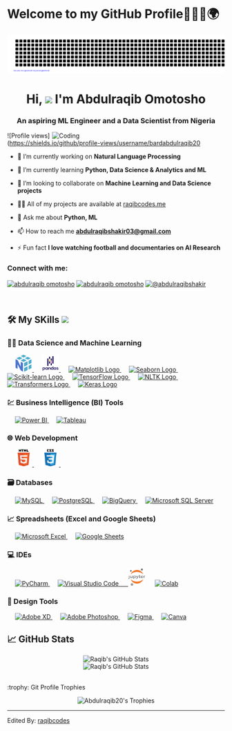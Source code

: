 # Welcome to my GitHub Profile<span style="animation: slideIn 1s ease infinite; display: inline-block;">👨‍💻🚀🌍</span>

![gitartwork](gitartwork.svg)

<h1 align="center">Hi, <img src="https://media.giphy.com/media/hvRJCLFzcasrR4ia7z/giphy.gif" width="35"> I'm Abdulraqib Omotosho </h1>
<h3 align="center">An aspiring ML Engineer and a Data Scientist from Nigeria</h3>
<img align="right" alt="Coding" width="400" src="https://cdn.dribbble.com/users/1019864/screenshots/3079099/codeloop.gif">


![Profile views](https://shields.io/github/profile-views/username/bardabdulraqib20

- 🔭 I’m currently working on **Natural Language Processing**

- 🌱 I’m currently learning **Python, Data Science & Analytics and ML**

- 👯 I’m looking to collaborate on **Machine Learning and Data Science projects**

- 👨‍💻 All of my projects are available at [raqibcodes.me](raqibcodes.me)

- 💬 Ask me about **Python, ML**

- 📫 How to reach me **abdulraqibshakir03@gmail.com**

- ⚡ Fun fact **I love watching football and documentaries on AI Research**

<h3 align="left">Connect with me:</h3>
<p align="left">
<a href="https://linkedin.com/in/abdulraqib omotosho" target="blank"><img align="center" src="https://raw.githubusercontent.com/rahuldkjain/github-profile-readme-generator/master/src/images/icons/Social/linked-in-alt.svg" alt="abdulraqib omotosho" height="30" width="40" /></a>
<a href="https://kaggle.com/abdulraqib omotosho" target="blank"><img align="center" src="https://raw.githubusercontent.com/rahuldkjain/github-profile-readme-generator/master/src/images/icons/Social/kaggle.svg" alt="abdulraqib omotosho" height="30" width="40" /></a>
<a href="https://medium.com/@abdulraqibshakir03" target="blank"><img align="center" src="https://raw.githubusercontent.com/rahuldkjain/github-profile-readme-generator/master/src/images/icons/Social/medium.svg" alt="@abdulraqibshakir" height="30" width="40" /></a>
</p> <br>

## 🛠️ My SKills <img src="https://media.giphy.com/media/iY8CRBdQXODJSCERIr/giphy.gif" width="30px">&nbsp; 

### 👩‍💻 Data Science and Machine Learning 
<p align="left"> 
  &emsp; 
  <a href="https://numpy.org/" target="_blank"> 
   <img alt="Numpy" src="https://raw.githubusercontent.com/devicons/devicon/master/icons/numpy/numpy-original.svg" width="40" height="40">
  </a>   
  &emsp;
  <a href="https://pandas.pydata.org/" target="_blank">
    <img alt="Pandas" src="https://raw.githubusercontent.com/devicons/devicon/master/icons/pandas/pandas-original-wordmark.svg" width="40" height="40">
  </a> 
  &emsp; 
  <a href="https://matplotlib.org/" target="_blank"> 
   <img alt="Matplotlib Logo" src="https://matplotlib.org/_static/logo2_compressed.svg" width="40" height="40">
  </a>  
  &emsp; 
  <a href="https://seaborn.pydata.org/" target="_blank"> 
   <img alt="Seaborn Logo" src="https://seaborn.pydata.org/_static/logo-wide-lightbg.svg" width="40" height="40">
  </a>
  &emsp; 
  <a href="https://scikit-learn.org/" target="_blank"> 
   <img alt="Scikit-learn Logo" src="https://scikit-learn.org/stable/_static/scikit-learn-logo-small.png" width="40" height="40">
  </a>
  &emsp;
  <a href="https://www.tensorflow.org/" target="_blank"> 
   <img alt="TensorFlow Logo" src="https://www.tensorflow.org/images/tf_logo_social.png" width="40" height="40">
  </a>
  &emsp;
  <a href="https://www.nltk.org/" target="_blank"> 
   <img alt="NLTK Logo" src="https://www.nltk.org/images/nltk.png" width="40" height="40">
  </a>
  &emsp;
  <a href="https://huggingface.co/transformers/" target="_blank"> 
   <img alt="Transformers Logo" src="https://huggingface.co/front/assets/huggingface_logo.svg" width="40" height="40">
  </a>
  &emsp;
  <a href="https://keras.io/" target="_blank"> 
   <img alt="Keras Logo" src="https://upload.wikimedia.org/wikipedia/commons/thumb/a/ae/Keras_logo.svg/1200px-Keras_logo.svg.png" width="40" height="40">
  </a>
</p>

### 💹 Business Intelligence (BI) Tools
<p align="left">
  &emsp;
  <a href="https://powerbi.microsoft.com/" target="_blank" rel="noreferrer">
    <img src="https://www.vectorlogo.zone/logos/microsoft_powerbi/microsoft_powerbi-icon.svg" alt="Power BI" width="40" height="40"/>
  </a>
  &emsp;
  <a href="https://www.tableau.com/" target="_blank" rel="noreferrer">
    <img src="https://www.vectorlogo.zone/logos/tableau/tableau-icon.svg" alt="Tableau" width="40" height="40"/>
  </a>
</p>

### 🌐 Web Development
<p align="left">
  &emsp;
  <a href="https://developer.mozilla.org/en-US/docs/Web/HTML" target="_blank">
    <img alt="HTML5" src="https://raw.githubusercontent.com/devicons/devicon/master/icons/html5/html5-original-wordmark.svg" width="40" height="40">
  </a>
  &emsp;
  <a href="https://developer.mozilla.org/en-US/docs/Web/CSS" target="_blank">
    <img alt="CSS3" src="https://raw.githubusercontent.com/devicons/devicon/master/icons/css3/css3-original-wordmark.svg" width="40" height="40">
  </a>
  &emsp;
</p>

### 🗃️ Databases
<p align="left">
  &emsp;
  <a href="https://www.mysql.com/" target="_blank" rel="noreferrer">
    <img src="https://www.vectorlogo.zone/logos/mysql/mysql-official.svg" alt="MySQL" width="40" height="40"/>
  </a>
  &emsp;
  <a href="https://www.postgresql.org/" target="_blank" rel="noreferrer">
    <img src="https://www.vectorlogo.zone/logos/postgresql/postgresql-icon.svg" alt="PostgreSQL" width="40" height="40"/>
  </a>
  &emsp;
  <a href="https://cloud.google.com/bigquery/" target="_blank" rel="noreferrer">
    <img src="https://www.vectorlogo.zone/logos/google_cloud/google_cloud-icon.svg" alt="BigQuery" width="40" height="40"/>
  </a>
  &emsp;
  <a href="https://www.microsoft.com/en-us/sql-server" target="_blank" rel="noreferrer">
    <img src="https://www.vectorlogo.zone/logos/microsoft_sql_server/microsoft_sql_server-icon.svg" alt="Microsoft SQL Server" width="40" height="40"/>
  </a>
</p>

### 📈 Spreadsheets (Excel and Google Sheets)
<p align="left">
  &emsp;
  <a href="https://www.microsoft.com/en-us/microsoft-365/excel" target="_blank" rel="noreferrer">
    <img src="https://www.vectorlogo.zone/logos/microsoft_excel/microsoft_excel-icon.svg" alt="Microsoft Excel" width="40" height="40"/>
  </a>
  &emsp;
  <a href="https://www.google.com/sheets/about/" target="_blank" rel="noreferrer">
    <img src="https://www.vectorlogo.zone/logos/google_sheets/google_sheets-icon.svg" alt="Google Sheets" width="40" height="40"/>
  </a>
</p>

### 💻 IDEs
<p align="left">
  &emsp;
  <a href="https://www.jetbrains.com/pycharm/" target="_blank" rel="noreferrer">
    <img src="https://upload.wikimedia.org/wikipedia/commons/thumb/1/1d/PyCharm_Icon.svg/1200px-PyCharm_Icon.svg.png" alt="PyCharm" width="40" height="40"/>
  </a>
  &emsp;
  <a href="https://code.visualstudio.com/" target="_blank" rel="noreferrer">
    <img src="https://upload.wikimedia.org/wikipedia/commons/thumb/9/9a/Visual_Studio_Code_1.35_icon.svg/2048px-Visual_Studio_Code_1.35_icon.svg.png" alt="Visual Studio Code" width="40" height="40"/>
   &emsp;
    <a href="#"><img src="https://raw.githubusercontent.com/devicons/devicon/master/icons/jupyter/jupyter-original-wordmark.svg" width="40" height="40" alt="Jupyter"></a>
	&emsp;	
    <a href="#"><img alt="Colab" src="https://img.shields.io/badge/Colab-00b56a.svg?logo=google-colab&logoColor=white"></a>
  </a>
</p>

### 🎨 Design Tools
<p align="left">
  &emsp;
  <a href="https://www.adobe.com/products/xd.html" target="_blank" rel="noreferrer">
    <img src="https://cdn.worldvectorlogo.com/logos/adobe-xd.svg" alt="Adobe XD" width="40" height="40"/>
  </a>
  &emsp;
  <a href="https://www.adobe.com/products/photoshop.html" target="_blank" rel="noreferrer">
    <img src="https://cdn.worldvectorlogo.com/logos/photoshop-cc.svg" alt="Adobe Photoshop" width="40" height="40"/>
  </a>
  &emsp;
  <a href="https://www.figma.com/" target="_blank" rel="noreferrer">
    <img src="https://www.vectorlogo.zone/logos/figma/figma-icon.svg" alt="Figma" width="40" height="40"/>
  </a>
  &emsp;
  <a href="https://www.canva.com/" target="_blank" rel="noreferrer">
    <img src="https://www.vectorlogo.zone/logos/canva/canva-icon.svg" alt="Canva" width="40" height="40"/>
  </a>
</p>

## 📈 GitHub Stats
<p align="center">
  <img alt="Raqib's GitHub Stats" src="https://github-readme-stats.vercel.app/api?username=Abdulraqib20&show_icons=true&count_private=true&theme=algolia&hide=contribs" />
  <br/>
  <img alt="Raqib's GitHub Stats" src="https://github-readme-streak-stats.herokuapp.com/?user=Abdulraqib20&theme=algolia" />
</p>
<br/>
:trophy: Git Profile Trophies

<p align="center">
  <img src="https://github-profile-trophy.vercel.app/?username=Abdulraqib20&theme=algolia" alt="Abdulraqib20's Trophies" />
</p>

-----
Edited By: [raqibcodes](https://github.com/Abdulraqib20)
